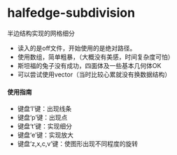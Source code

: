 # halfedge-subdivision
半边结构实现的网格细分
- 读入的是off文件，开始使用的是绝对路径。
- 使用数组，简单粗暴，（大概没有美感，时间复杂度可怕）
- 斯坦福的兔子没有成功，四面体及一些基本几何体OK
- 可以尝试使用vector（当时比较心累就没有换数据结构）

#### 使用指南
- 键盘‘l’键：出现线条
- 键盘‘p’键：出现点
- 键盘‘t’键：实现细分
- 键盘‘e’键：实现放大
- 键盘‘z,x,c,v’键：使图形出现不同程度的旋转

